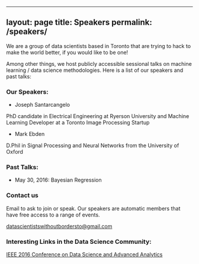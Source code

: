 
---
layout: page
title: Speakers
permalink: /speakers/
---

We are a group of data scientists based in Toronto that are trying to hack to make the world better, if you would like to be one!

Among other things, we host publicly accessible sessional talks on machine learning / data science methodologies. Here is a list of our speakers and past talks:

### Our Speakers:

* Joseph Santarcangelo

PhD candidate in Electrical Engineering at Ryerson University and Machine Learning Developer at a Toronto Image Processing Startup

* Mark Ebden

D.Phil in Signal Processing and Neural Networks from the University of Oxford

### Past Talks:

* May 30, 2016: Bayesian Regression

### Contact us

Email to ask to join or speak. Our speakers are automatic members that have free access to a range of events.

[datascientistswithoutbordersto@gmail.com](mailto:datascientistswithoutbordersto@gmail.com)

### Interesting Links in the Data Science Community:

[IEEE 2016 Conference on Data Science and Advanced Analytics](https://www.ualberta.ca/~dsaa16/ataglance.html)
